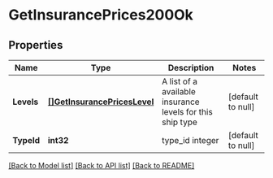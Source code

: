 # GetInsurancePrices200Ok

## Properties
Name | Type | Description | Notes
------------ | ------------- | ------------- | -------------
**Levels** | [**[]GetInsurancePricesLevel**](get_insurance_prices_level.md) | A list of a available insurance levels for this ship type | [default to null]
**TypeId** | **int32** | type_id integer | [default to null]

[[Back to Model list]](../README.md#documentation-for-models) [[Back to API list]](../README.md#documentation-for-api-endpoints) [[Back to README]](../README.md)

